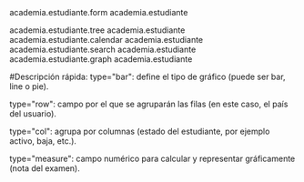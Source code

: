 <!-- VISTA FORMULARIO -->
<record id="view_form_estudiante" model="ir.ui.view">
    <field name="name">academia.estudiante.form</field>
    <field name="model">academia.estudiante</field>
    <field name="arch" type="xml">
        <form string="Estudiante" groups="base.group_user"> <!-- Solo para usuarios internos -->
            <sheet>
                <group>
                    <field name="nombre"/>
                    <field name="apellido"/>
                    <field name="dni"/>
                    <field name="estado" readonly="1"/> <!-- Campo solo lectura -->
                    <field name="pais_usuario" groups="base.group_system"/> <!-- Solo para administradores -->
                </group>
                <group>
                    <field name="fecha_nacimiento"/>
                    <field name="edad" readonly="1"/>
                    <field name="nota_examen"/>
                    <field name="aprobado" readonly="1"/>
                </group>
                <notebook>
                    <page string="Cursos">
                        <field name="curso_ids" widget="many2many_tags"/>
                    </page>
                    <page string="Calificaciones">
                        <field name="calificaciones_ids">
                            <tree editable="bottom">
                                <field name="nota"/>
                                <field name="comentario"/>
                            </tree>
                        </field>
                    </page>
                </notebook>
            </sheet>
        </form>
    </field>
</record>

<!-- VISTA DE ARBOL/LISTA --> 
<record id="view_tree_estudiante" model="ir.ui.view">
    <field name="name">academia.estudiante.tree</field>
    <field name="model">academia.estudiante</field>
    <field name="arch" type="xml">
        <tree string="Estudiantes">
            <field name="nombre"/>
            <field name="apellido"/>
            <field name="edad"/>
            <field name="nota_examen"/>
            <field name="aprobado"/>
            <field name="estado"/>
            <field name="pais_usuario"/>
        </tree>
    </field>
</record>

<!-- VISTA DE CALENDARIO -->
<record id="view_calendar_estudiante" model="ir.ui.view">
    <field name="name">academia.estudiante.calendar</field>
    <field name="model">academia.estudiante</field>
    <field name="arch" type="xml">
        <calendar string="Calendario de Estudiantes"
                  date_start="fecha_nacimiento"
                  date_stop="fecha_fin_estimada"
                  color="estado">
            <field name="nombre"/>
            <field name="edad" invisible="1"/>
            <field name="aprobado" readonly="1"/>
        </calendar>
    </field>
</record>

<!-- VISTA DE BÚSQUEDA -->
<record id="view_search_estudiante" model="ir.ui.view">
    <field name="name">academia.estudiante.search</field>
    <field name="model">academia.estudiante</field>
    <field name="arch" type="xml">
        <search string="Buscar Estudiantes">
            <field name="nombre"/>
            <field name="apellido"/>
            <field name="estado"/>
            <field name="pais_usuario"/>
            <filter string="Aprobados" name="filter_aprobados" domain="[('aprobado', '=', True)]"/>
            <filter string="Activos" name="filter_activos" domain="[('estado', '=', 'activo')]" context="{'group_by': 'estado'}"/>
        </search>
    </field>
</record>

<!-- VISTA DE GRÁFICO -->
<record id="view_graph_estudiante" model="ir.ui.view">
    <field name="name">academia.estudiante.graph</field>
    <field name="model">academia.estudiante</field>
    <field name="arch" type="xml">
        <graph string="Gráfico de Estudiantes" type="bar">
            <!-- Agrupar por país de usuario y mostrar nota -->
            <field name="pais_usuario" type="row"/>
            <field name="estado" type="col"/>
            <field name="nota_examen" type="measure"/>
        </graph>
    </field>
</record>

#Descripción rápida:
type="bar": define el tipo de gráfico (puede ser bar, line o pie).

type="row": campo por el que se agruparán las filas (en este caso, el país del usuario).

type="col": agrupa por columnas (estado del estudiante, por ejemplo activo, baja, etc.).

type="measure": campo numérico para calcular y representar gráficamente (nota del examen).